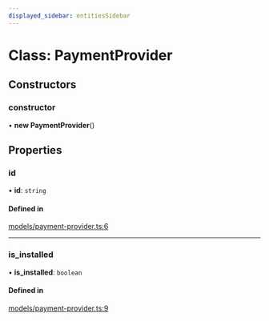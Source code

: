 ```yaml
---
displayed_sidebar: entitiesSidebar
---
```


# Class: PaymentProvider

## Constructors

### constructor

• **new PaymentProvider**()

## Properties

### id

• **id**: `string`

#### Defined in

[models/payment-provider.ts:6](https://github.com/medusajs/medusa/blob/0b0d50b47/packages/medusa/src/models/payment-provider.ts#L6)

___

### is\_installed

• **is\_installed**: `boolean`

#### Defined in

[models/payment-provider.ts:9](https://github.com/medusajs/medusa/blob/0b0d50b47/packages/medusa/src/models/payment-provider.ts#L9)
